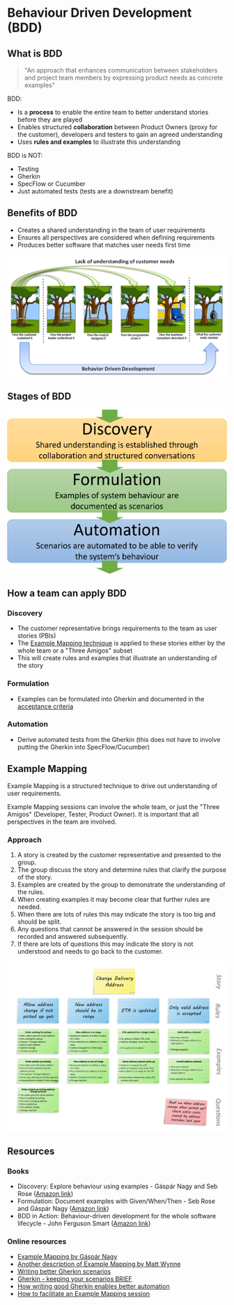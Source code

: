 # Behaviour Driven Development (BDD)

## What is BDD

> "An approach that enhances communication between stakeholders and project team members by expressing product needs as concrete examples"

BDD:

* Is a **process** to enable the entire team to better understand stories before they are played
* Enables structured **collaboration** between Product Owners (proxy for the customer), developers and testers to gain an agreed understanding
* Uses **rules and examples** to illustrate this understanding

BDD is NOT:

* Testing
* Gherkin
* SpecFlow or Cucumber
* Just automated tests (tests are a downstream benefit)

## Benefits of BDD

* Creates a shared understanding in the team of user requirements
* Ensures all perspectives are considered when defining requirements
* Produces better software that matches user needs first time

![bdd tree swing](images/bdd_tree_swing.png)

## Stages of BDD

![dicovery formulation automation](images/dicovery_formulation_automation.png)

## How a team can apply BDD

### Discovery

* The customer representative brings requirements to the team as user stories (PBIs)
* The [Example Mapping technique](#example-mapping) is applied to these stories either by the whole team or a "Three Amigos" subset
* This will create rules and examples that illustrate an understanding of the story

### Formulation

* Examples can be formulated into Gherkin and documented in the [acceptance criteria](acceptance-criteria.md)
  
### Automation

* Derive automated tests from the Gherkin (this does not have to involve putting the Gherkin into SpecFlow/Cucumber)

## Example Mapping

Example Mapping is a structured technique to drive out understanding of user requirements.

Example Mapping sessions can involve the whole team, or just the "Three Amigos" (Developer, Tester, Product Owner). It is important that all perspectives in the team are involved.

### Approach

1. A story is created by the customer representative and presented to the group.
1. The group discuss the story and determine rules that clarify the purpose of the story.
1. Examples are created by the group to demonstrate the understanding of the rules.
1. When creating examples it may become clear that further rules are needed.
1. When there are lots of rules this may indicate the story is too big and should be split.
1. Any questions that cannot be answered in the session should be recorded and answered subsequently.
1. If there are lots of questions this may indicate the story is not understood and needs to go back to the customer.

![Example Mapping](images/example_mapping.png)

## Resources

### Books

* Discovery: Explore behaviour using examples - Gáspár Nagy and Seb Rose
  ([Amazon link](https://www.amazon.co.uk/Discovery-Explore-behaviour-using-examples/dp/1983591254/ref=sr_1_2?keywords=bdd+discovery&qid=1572530563&s=books&sr=1-2))
* Formulation: Document examples with Given/When/Then - Seb Rose and Gáspár Nagy
  ([Amazon link](https://www.amazon.co.uk/gp/product/B093N4C2C2?ref_=dbs_m_mng_rwt_calw_tpbk_1&storeType=ebooks&qid=1572530563&sr=1-2))
* BDD in Action: Behaviour-driven development for the whole software lifecycle - John Ferguson Smart
  ([Amazon link](https://www.amazon.co.uk/BDD-Action-Behavior-driven-development-lifecycle/dp/161729165X/ref=sr_1_1?keywords=bdd&qid=1572530667&s=books&sr=1-1))

### Online resources

* [Example Mapping by Gáspár Nagy](http://gasparnagy.com/2019/05/divide-conquer-a-la-bdd-story-rule-scenario/)
* [Another description of Example Mapping by Matt Wynne](https://cucumber.io/blog/example-mapping-introduction/)
* [Writing better Gherkin scenarios](http://gasparnagy.com/2019/05/clean-up-bad-bdd-scenarios/?utm_source=BDD+Addicts+Newsletter&utm_campaign=d1bc786403-BDD_Addict_Newsletter_August_2019&utm_medium=email&utm_term=0_becf448392-d1bc786403-180800965)
* [Gherkin - keeping your scenarios BRIEF](https://cucumber.io/blog/keep-your-scenarios-brief/)
* [How writing good Gherkin enables better automation](http://angiejones.tech/writing-good-gherkin-enables-good-test-automation/?goal=0_02cca1920b-4b08e68d18-289488633&mc_cid=4b08e68d18&mc_eid=a98df43caa)
* [How to facilitate an Example Mapping session](http://gasparnagy.com/2019/04/example-mapping-the-good-enough-facilitator/?utm_source=BDD+Addicts+Newsletter&utm_campaign=1c0d110c08-BDD_Addict_Newsletter_August_2019_COPY_01&utm_medium=email&utm_term=0_becf448392-1c0d110c08-180800965)
